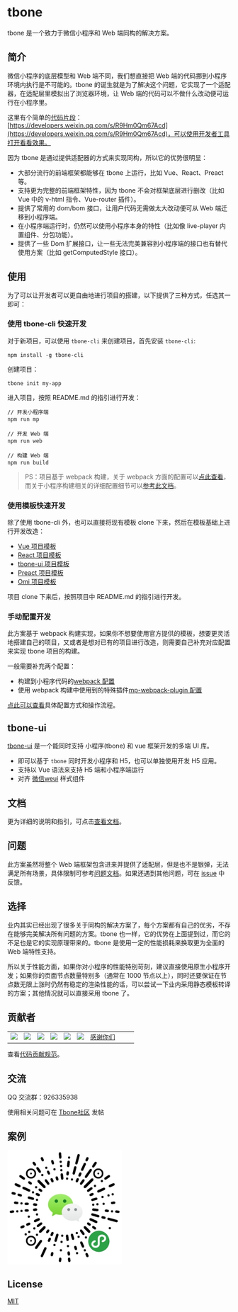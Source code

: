 # tbone

tbone 是一个致力于微信小程序和 Web 端同构的解决方案。

## 简介

微信小程序的底层模型和 Web 端不同，我们想直接把 Web 端的代码挪到小程序环境内执行是不可能的。tbone 的诞生就是为了解决这个问题，它实现了一个适配器，在适配层里模拟出了浏览器环境，让 Web 端的代码可以不做什么改动便可运行在小程序里。

这里有个简单的[代码片段](https://developers.weixin.qq.com/miniapp/dev/devtools/minicode.html)：[https://developers.weixin.qq.com/s/R9Hm0Qm67Acd](https://developers.weixin.qq.com/s/R9Hm0Qm67Acd)，可以使用开发者工具打开看看效果。

因为 tbone 是通过提供适配器的方式来实现同构，所以它的优势很明显：

* 大部分流行的前端框架都能够在 tbone 上运行，比如 Vue、React、Preact 等。
* 支持更为完整的前端框架特性，因为 tbone 不会对框架底层进行删改（比如 Vue 中的 v-html 指令、Vue-router 插件）。
* 提供了常用的 dom/bom 接口，让用户代码无需做太大改动便可从 Web 端迁移到小程序端。
* 在小程序端运行时，仍然可以使用小程序本身的特性（比如像 live-player 内置组件、分包功能）。
* 提供了一些 Dom 扩展接口，让一些无法完美兼容到小程序端的接口也有替代使用方案（比如 getComputedStyle 接口）。

## 使用

为了可以让开发者可以更自由地进行项目的搭建，以下提供了三种方式，任选其一即可：

### 使用 tbone-cli 快速开发

对于新项目，可以使用 `tbone-cli` 来创建项目，首先安装 `tbone-cli`:

```
npm install -g tbone-cli
```

创建项目：

```
tbone init my-app
```

进入项目，按照 README.md 的指引进行开发：

```
// 开发小程序端
npm run mp

// 开发 Web 端
npm run web

// 构建 Web 端
npm run build
```

> PS：项目基于 webpack 构建，关于 webpack 方面的配置可以[点此查看](https://webpack.js.org/configuration/)，而关于小程序构建相关的详细配置细节可以[参考此文档](https://wechat-miniapp.github.io/kbone/docs/guide/tutorial.html)。

### 使用模板快速开发

除了使用 tbone-cli 外，也可以直接将现有模板 clone 下来，然后在模板基础上进行开发改造：

* [Vue 项目模板](https://github.com/wechat-miniapp/tbone-template-vue)
* [React 项目模板](https://github.com/wechat-miniapp/tbone-template-react)
* [tbone-ui 项目模板](https://github.com/wechat-miniapp/tbone-template-tboneui)
* [Preact 项目模板](https://github.com/wechat-miniapp/tbone-template-preact)
* [Omi 项目模板](https://github.com/omijs/template-tbone)

项目 clone 下来后，按照项目中 README.md 的指引进行开发。

### 手动配置开发

此方案基于 webpack 构建实现，如果你不想要使用官方提供的模板，想要更灵活地搭建自己的项目，又或者是想对已有的项目进行改造，则需要自己补充对应配置来实现 tbone 项目的构建。

一般需要补充两个配置：

* 构建到小程序代码的[webpack 配置](https://webpack.js.org/configuration/)
* 使用 webpack 构建中使用到的特殊插件[mp-webpack-plugin 配置](https://wechat-miniapp.github.io/kbone/docs/config/)

[点此可以查看](https://wechat-miniapp.github.io/kbone/docs/guide/tutorial.html)具体配置方式和操作流程。

## tbone-ui

[tbone-ui](https://github.com/wechat-miniapp/tbone-ui) 是一个能同时支持 小程序(tbone) 和 vue 框架开发的多端 UI 库。

* 即可以基于 `tbone` 同时开发小程序和 H5，也可以单独使用开发 H5 应用。
* 支持以 Vue 语法来支持 H5 端和小程序端运行
* 对齐 [微信weui](https://weui.io) 样式组件

## 文档

更为详细的说明和指引，可点击[查看文档](https://wechat-miniapp.github.io/kbone/docs/)。

## 问题

此方案虽然将整个 Web 端框架包含进来并提供了适配层，但是也不是银弹，无法满足所有场景，具体限制可参考[问题文档](https://wechat-miniapp.github.io/kbone/docs/qa/)。如果还遇到其他问题，可在 [issue](https://github.com/wechat-miniapp/tbone/issues) 中反馈。

## 选择

业内其实已经出现了很多关于同构的解决方案了，每个方案都有自己的优劣，不存在能够完美解决所有问题的方案。tbone 也一样，它的优势在上面提到过，而它的不足也是它的实现原理带来的。tbone 是使用一定的性能损耗来换取更为全面的 Web 端特性支持。

所以关于性能方面，如果你对小程序的性能特别苛刻，建议直接使用原生小程序开发；如果你的页面节点数量特别多（通常在 1000 节点以上），同时还要保证在节点数无限上涨时仍然有稳定的渲染性能的话，可以尝试一下业内采用静态模板转译的方案；其他情况就可以直接采用 tbone 了。

## 贡献者

<table>
  <tbody>
    <tr>
      <td><a target="_blank" href="https://github.com/JuneAndGreen"><img width="60px"
            src="https://avatars2.githubusercontent.com/u/7931744?s=60&amp;v=4"></a></td>
      <td><a target="_blank" href="https://github.com/lastleaf"><img width="60px"
            src="https://avatars2.githubusercontent.com/u/2016597?s=60&amp;v=4"></a></td>
      <td><a target="_blank" href="https://github.com/dntzhang"><img width="60px"
            src="https://avatars2.githubusercontent.com/u/7917954?s=60&amp;v=4"></a></td>
      <td><a target="_blank" href="https://github.com/JimmyVV"><img width="60px"
            src="https://avatars2.githubusercontent.com/u/12005455?s=60&amp;v=4"></a></td>
      <td><a target="_blank" href="https://github.com/stephenml"><img width="60px"
            src="https://avatars1.githubusercontent.com/u/11658803?s=60&amp;v=4"></a></td>
      <td><a target="_blank" href="https://github.com/jayjliang"><img width="60px"
            src="https://avatars1.githubusercontent.com/u/9363437?s=60&amp;v=4"></a></td>
      <td width="92px"><a target="_blank" href="https://github.com/wechat-miniapp/tbone/graphs/contributors">感谢你们</a></td>
    </tr>
  </tbody>
</table>

查看[代码贡献规范](https://wechat-miniapp.github.io/kbone/docs/guide/develop.html)。

## 交流

QQ 交流群：926335938

使用相关问题可在 [Tbone社区](https://developers.weixin.qq.com/community/minihome/mixflow/1213301129006825473) 发帖

## 案例

![微信开放社区](./docs/images/code1.jpg)

## License

[MIT](./LICENSE)
